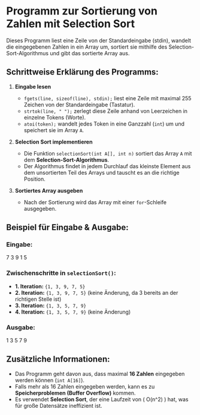 # Programm zur Sortierung von Zahlen mit Selection Sort

Dieses Programm liest eine Zeile von der Standardeingabe (stdin), wandelt die eingegebenen Zahlen in ein Array um, sortiert sie mithilfe des Selection-Sort-Algorithmus und gibt das sortierte Array aus.

## Schrittweise Erklärung des Programms:

1. **Eingabe lesen**  
   - `fgets(line, sizeof(line), stdin);` liest eine Zeile mit maximal 255 Zeichen von der Standardeingabe (Tastatur).
   - `strtok(line, " ");` zerlegt diese Zeile anhand von Leerzeichen in einzelne Tokens (Worte).
   - `atoi(token);` wandelt jedes Token in eine Ganzzahl (`int`) um und speichert sie im Array `A`.

2. **Selection Sort implementieren**  
   - Die Funktion `selectionSort(int A[], int n)` sortiert das Array `A` mit dem **Selection-Sort-Algorithmus**.
   - Der Algorithmus findet in jedem Durchlauf das kleinste Element aus dem unsortierten Teil des Arrays und tauscht es an die richtige Position.

3. **Sortiertes Array ausgeben**  
   - Nach der Sortierung wird das Array mit einer `for`-Schleife ausgegeben.

## Beispiel für Eingabe & Ausgabe:

### Eingabe:
7 3 9 1 5

### Zwischenschritte in `selectionSort()`:
- **1. Iteration:** `{1, 3, 9, 7, 5}`
- **2. Iteration:** `{1, 3, 9, 7, 5}` (keine Änderung, da 3 bereits an der richtigen Stelle ist)
- **3. Iteration:** `{1, 3, 5, 7, 9}`
- **4. Iteration:** `{1, 3, 5, 7, 9}` (keine Änderung)

### Ausgabe:
1 3 5 7 9

## Zusätzliche Informationen:
- Das Programm geht davon aus, dass maximal **16 Zahlen** eingegeben werden können (`int A[16]`).
- Falls mehr als 16 Zahlen eingegeben werden, kann es zu **Speicherproblemen (Buffer Overflow)** kommen.
- Es verwendet **Selection Sort**, der eine Laufzeit von \( O(n^2) \) hat, was für große Datensätze ineffizient ist.